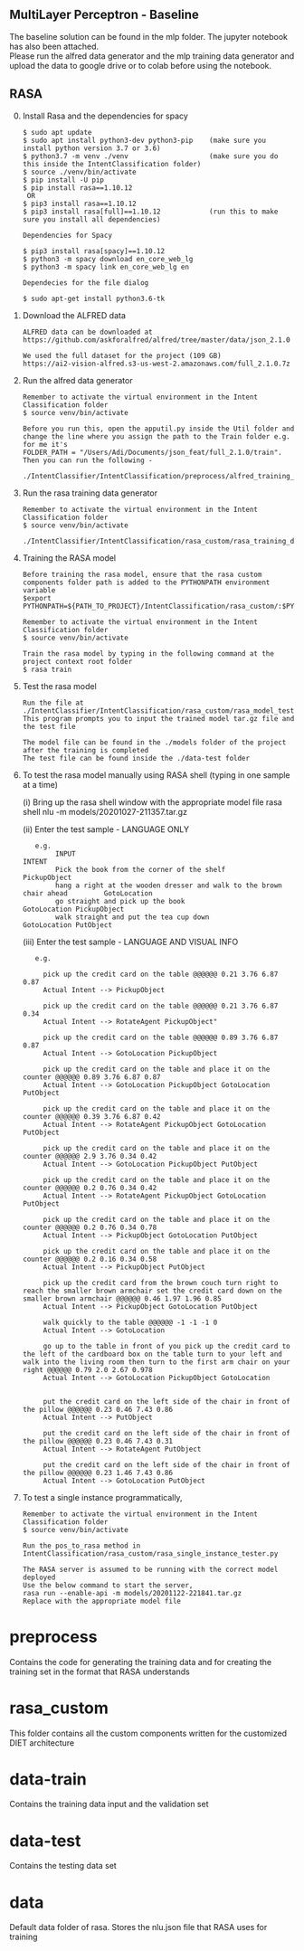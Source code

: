 ## MultiLayer Perceptron - Baseline

The baseline solution can be found in the mlp folder. The jupyter notebook has also been attached.<br/>
Please run the alfred data generator and the mlp training data generator and upload the data to google drive or to colab before using the notebook.<br/>


## RASA
0. Install Rasa and the dependencies for spacy<br/>

    ```
    $ sudo apt update
    $ sudo apt install python3-dev python3-pip    (make sure you install python version 3.7 or 3.6)
    $ python3.7 -m venv ./venv                    (make sure you do this inside the IntentClassification folder)
    $ source ./venv/bin/activate
    $ pip install -U pip
    $ pip install rasa==1.10.12
     OR
    $ pip3 install rasa==1.10.12
    $ pip3 install rasa[full]==1.10.12            (run this to make sure you install all dependencies)

    Dependencies for Spacy

    $ pip3 install rasa[spacy]==1.10.12
    $ python3 -m spacy download en_core_web_lg
    $ python3 -m spacy link en_core_web_lg en
    
    Dependecies for the file dialog
    
    $ sudo apt-get install python3.6-tk
   
   ```

1. Download the ALFRED data<br/>
    ```
    ALFRED data can be downloaded at https://github.com/askforalfred/alfred/tree/master/data/json_2.1.0
    
    We used the full dataset for the project (109 GB)
    https://ai2-vision-alfred.s3-us-west-2.amazonaws.com/full_2.1.0.7z
    ```
        
2. Run the alfred data generator<br/>
   ```
   Remember to activate the virtual environment in the Intent Classification folder
   $ source venv/bin/activate
   
   Before you run this, open the apputil.py inside the Util folder and change the line where you assign the path to the Train folder e.g. for me it's  
   FOLDER_PATH = "/Users/Adi/Documents/json_feat/full_2.1.0/train". Then you can run the following - 
   
   ./IntentClassifier/IntentClassification/preprocess/alfred_training_data_generator.py
   ```
    
3. Run the rasa training data generator<br/>
   ```
   Remember to activate the virtual environment in the Intent Classification folder
   $ source venv/bin/activate
   
   ./IntentClassifier/IntentClassification/rasa_custom/rasa_training_data_generator.py
   ```
 
4. Training the RASA model
    ```
    Before training the rasa model, ensure that the rasa custom components folder path is added to the PYTHONPATH environment variable
    $export PYTHONPATH=${PATH_TO_PROJECT}/IntentClassification/rasa_custom/:$PYTHONPATH
    
    Remember to activate the virtual environment in the Intent Classification folder
    $ source venv/bin/activate
    
    Train the rasa model by typing in the following command at the project context root folder
    $ rasa train
    ```
    
5. Test the rasa model<br/>
    ```
    Run the file at ./IntentClassifier/IntentClassification/rasa_custom/rasa_model_tester.py
    This program prompts you to input the trained model tar.gz file and the test file
    
    The model file can be found in the ./models folder of the project after the training is completed
    The test file can be found inside the ./data-test folder
    ```

6. To test the rasa model manually using RASA shell (typing in one sample at a time)

    (i)   Bring up the rasa shell window with the appropriate model file
          rasa shell nlu -m models/20201027-211357.tar.gz
        
    (ii)  Enter the test sample - LANGUAGE ONLY
    
          e.g. 
               INPUT                                                                        INTENT
               Pick the book from the corner of the shelf                                   PickupObject            
               hang a right at the wooden dresser and walk to the brown chair ahead         GotoLocation
               go straight and pick up the book                                             GotoLocation PickupObject
               walk straight and put the tea cup down                                       GotoLocation PutObject   
         
    (iii) Enter the test sample - LANGUAGE AND VISUAL INFO

          e.g.
          
            pick up the credit card on the table @@@@@@ 0.21 3.76 6.87 0.87
            Actual Intent --> PickupObject

            pick up the credit card on the table @@@@@@ 0.21 3.76 6.87 0.34
            Actual Intent --> RotateAgent PickupObject"

            pick up the credit card on the table @@@@@@ 0.89 3.76 6.87 0.87
            Actual Intent --> GotoLocation PickupObject
            
            pick up the credit card on the table and place it on the counter @@@@@@ 0.89 3.76 6.87 0.87
            Actual Intent --> GotoLocation PickupObject GotoLocation PutObject
            
            pick up the credit card on the table and place it on the counter @@@@@@ 0.39 3.76 6.87 0.42
            Actual Intent --> RotateAgent PickupObject GotoLocation PutObject
            
            pick up the credit card on the table and place it on the counter @@@@@@ 2.9 3.76 0.34 0.42
            Actual Intent --> GotoLocation PickupObject PutObject
            
            pick up the credit card on the table and place it on the counter @@@@@@ 0.2 0.76 0.34 0.42
            Actual Intent --> RotateAgent PickupObject GotoLocation PutObject
            
            pick up the credit card on the table and place it on the counter @@@@@@ 0.2 0.76 0.34 0.78
            Actual Intent --> PickupObject GotoLocation PutObject
            
            pick up the credit card on the table and place it on the counter @@@@@@ 0.2 0.16 0.34 0.58
            Actual Intent --> PickupObject PutObject
            
            pick up the credit card from the brown couch turn right to reach the smaller brown armchair set the credit card down on the smaller brown armchair @@@@@@ 0.46 1.97 1.96 0.85
            Actual Intent --> PickupObject GotoLocation PutObject
            
            walk quickly to the table @@@@@@ -1 -1 -1 0
            Actual Intent --> GotoLocation
            
            go up to the table in front of you pick up the credit card to the left of the cardboard box on the table turn to your left and walk into the living room then turn to the first arm chair on your right @@@@@@ 0.79 2.0 2.67 0.978
            Actual Intent --> GotoLocation PickupObject GotoLocation
            
            
            put the credit card on the left side of the chair in front of the pillow @@@@@@ 0.23 0.46 7.43 0.86
            Actual Intent --> PutObject
            
            put the credit card on the left side of the chair in front of the pillow @@@@@@ 0.23 0.46 7.43 0.31
            Actual Intent --> RotateAgent PutObject
            
            put the credit card on the left side of the chair in front of the pillow @@@@@@ 0.23 1.46 7.43 0.86
            Actual Intent --> GotoLocation PutObject


7. To test a single instance programmatically,
    ```
    Remember to activate the virtual environment in the Intent Classification folder
    $ source venv/bin/activate
   
    Run the pos_to_rasa method in IntentClassification/rasa_custom/rasa_single_instance_tester.py
    
    The RASA server is assumed to be running with the correct model deployed
    Use the below command to start the server,
    rasa run --enable-api -m models/20201122-221841.tar.gz
    Replace with the appropriate model file
    ````
# preprocess
Contains the code for generating the training data and for creating the training set in the format that RASA understands

# rasa_custom
This folder contains all the custom components written for the customized DIET architecture

# data-train 
Contains the training data input and the validation set

# data-test
Contains the testing data set

# data
Default data folder of rasa. Stores the nlu.json file that RASA uses for training




